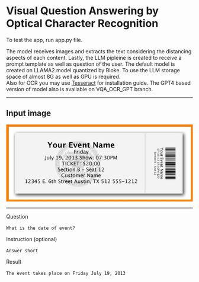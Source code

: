 # Visual Question Answering by Optical Character Recognition

To test the app, run app.py file.

The model receives images and extracts the text considering the distancing aspects of each content. Lastly, the LLM pipleine is created to receive a prompt template as well as question of the user. The default model is created on LLAMA2 model quantized by Bloke. To use the LLM storage space of almost 8G as well as GPU is required.   
Also for OCR you may use [Tesseract](https://github.com/UB-Mannheim/tesseract/wiki) for installation guide.
The GPT4 based version of model also is available on VQA_OCR_GPT branch. 


<hr>

<h2>Input image</h2>
<img src='image.png'/>
<hr>

Question
```
What is the date of event?
```

Instruction (optional)
```
Answer short
```

Result
```
The event takes place on Friday July 19, 2013
```
